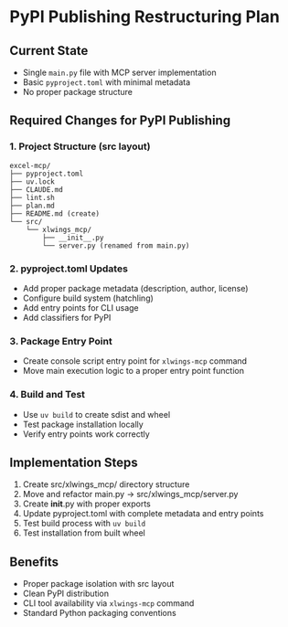 # PyPI Publishing Restructuring Plan

## Current State

- Single `main.py` file with MCP server implementation
- Basic `pyproject.toml` with minimal metadata
- No proper package structure

## Required Changes for PyPI Publishing

### 1. Project Structure (src layout)

```
excel-mcp/
├── pyproject.toml
├── uv.lock
├── CLAUDE.md
├── lint.sh
├── plan.md
├── README.md (create)
└── src/
    └── xlwings_mcp/
        ├── __init__.py
        └── server.py (renamed from main.py)
```

### 2. pyproject.toml Updates

- Add proper package metadata (description, author, license)
- Configure build system (hatchling)
- Add entry points for CLI usage
- Add classifiers for PyPI

### 3. Package Entry Point

- Create console script entry point for `xlwings-mcp` command
- Move main execution logic to a proper entry point function

### 4. Build and Test

- Use `uv build` to create sdist and wheel
- Test package installation locally
- Verify entry points work correctly

## Implementation Steps

1. Create src/xlwings_mcp/ directory structure
2. Move and refactor main.py → src/xlwings_mcp/server.py
3. Create **init**.py with proper exports
4. Update pyproject.toml with complete metadata and entry points
5. Test build process with `uv build`
6. Test installation from built wheel

## Benefits

- Proper package isolation with src layout
- Clean PyPI distribution
- CLI tool availability via `xlwings-mcp` command
- Standard Python packaging conventions
